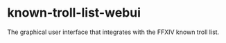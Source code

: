 # known-troll-list-webui
The graphical user interface that integrates with the FFXIV known troll list.
